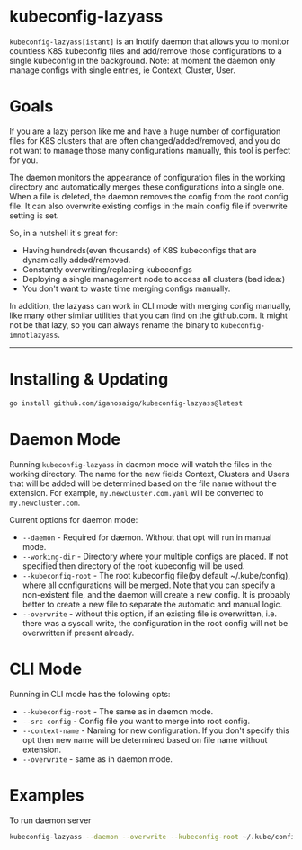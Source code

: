 # kubeconfig-lazyass

`kubeconfig-lazyass[istant]` is an Inotify daemon that allows you to monitor
countless K8S kubeconfig files and add/remove those configurations to a single
kubeconfig in the background. Note: at moment the daemon only manage configs with
single entries, ie Context, Cluster, User.

# Goals

If you are a lazy person like me and have a huge number of configuration
files for K8S clusters that are often changed/added/removed, and you do
not want to manage those many configurations manually, this tool is
perfect for you.

The daemon monitors the appearance of configuration files in the working
directory and automatically merges these configurations into a single one.
When a file is deleted, the daemon removes the config from the root config
file. It can also overwrite existing configs in the main config file if
overwrite setting is set.

So, in a nutshell it's great for:

- Having hundreds(even thousands) of K8S kubeconfigs that are dynamically
  added/removed.
- Constantly overwriting/replacing kubeconfigs
- Deploying a single management node to access all clusters (bad idea:)
- You don't want to waste time merging configs manually.

In addition, the lazyass can work in CLI mode with merging config manually,
like many other similar utilities that you can find on the github.com. It might
not be that lazy, so you can always rename the binary to `kubeconfig-imnotlazyass`.

---

# Installing & Updating

```bash
go install github.com/iganosaigo/kubeconfig-lazyass@latest
```

# Daemon Mode

Running `kubeconfig-lazyass` in daemon mode will watch the files in the working
directory. The name for the new fields Context, Clusters and Users that will be added
will be determined based on the file name without the extension. For example,
`my.newcluster.com.yaml` will be converted to `my.newcluster.com`.

Current options for daemon mode:

- `--daemon` - Required for daemon. Without that opt will run in manual mode.
- `--working-dir` - Directory where your multiple configs are placed. If not
  specified then directory of the root kubeconfig will be used.
- `--kubeconfig-root` - The root kubeconfig file(by default ~/.kube/config),
  where all configurations will be merged. Note that you can specify a
  non-existent file, and the daemon will create a new config. It is probably
  better to create a new file to separate the automatic and manual logic.
- `--overwrite` - without this option, if an existing file is overwritten, i.e.
  there was a syscall write, the configuration in the root config will not be
  overwritten if present already.

# CLI Mode

Running in CLI mode has the folowing opts:

- `--kubeconfig-root` - The same as in daemon mode.
- `--src-config` - Config file you want to merge into root config.
- `--context-name` - Naming for new configuration. If you don't specify this
  opt then new name will be determined based on file name without extension.
- `--overwrite` - same as in daemon mode.

# Examples

To run daemon server

```bash
kubeconfig-lazyass --daemon --overwrite --kubeconfig-root ~/.kube/config_combined
```
